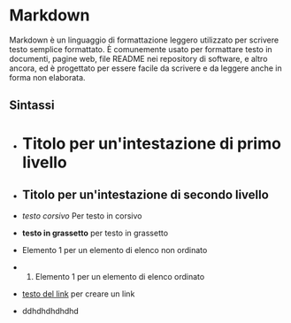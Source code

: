 # Markdown
Markdown è un linguaggio di formattazione leggero utilizzato per scrivere testo semplice formattato. È comunemente usato per formattare testo in documenti, pagine web, file README nei repository di software, e altro ancora, ed è progettato per essere facile da scrivere e da leggere anche in forma non elaborata.
## Sintassi
- # Titolo per un'intestazione di primo livello
- ## Titolo per un'intestazione di secondo livello

- *testo corsivo* Per testo in corsivo

- **testo in grassetto** per testo in grassetto
- Elemento 1 per un elemento di elenco non ordinato
- 1. Elemento 1 per un elemento di elenco ordinato
- [testo del link](URL) per creare un link
- ddhdhdhdhdhd